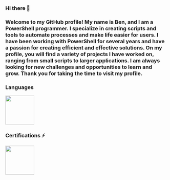 ### Hi there 👋

### Welcome to my GitHub profile! My name is Ben, and I am a PowerShell programmer. I specialize in creating scripts and tools to automate processes and make life easier for users. I have been working with PowerShell for several years and have a passion for creating efficient and effective solutions. On my profile, you will find a variety of projects I have worked on, ranging from small scripts to larger applications. I am always looking for new challenges and opportunities to learn and grow. Thank you for taking the time to visit my profile.

### Languages 
<img src="https://3.bp.blogspot.com/-a7jPVdFk9Hw/W_XeTJX6JyI/AAAAAAAAC2c/HCtxP0wSSs0wEMKJOYq7pivEJaSVin92gCLcBGAs/s1600/powershell.png" height="90" width="90">


### Certifications ⚡
<img src="https://images.credly.com/size/340x340/images/00634f82-b07f-4bbd-a6bb-53de397fc3a6/image.png" height="90" width="90">


<!--
**bwilli-dev/bwilli-dev** is a ✨ _special_ ✨ repository because its `README.md` (this file) appears on your GitHub profile.

Here are some ideas to get you started:

- 🔭 I’m currently working on ...
- 🌱 I’m currently learning ...
- 👯 I’m looking to collaborate on ...
- 🤔 I’m looking for help with ...
- 💬 Ask me about ...
- 📫 How to reach me: ...
- 😄 Pronouns: ...
- ⚡ Fun fact: ...
-->
